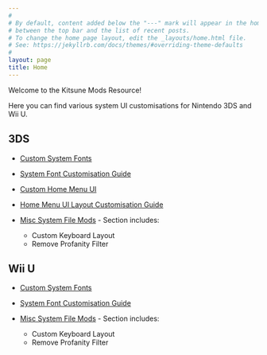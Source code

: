 ```yaml
---
#
# By default, content added below the "---" mark will appear in the home page
# between the top bar and the list of recent posts.
# To change the home page layout, edit the _layouts/home.html file.
# See: https://jekyllrb.com/docs/themes/#overriding-theme-defaults
#
layout: page
title: Home
---
```


Welcome to the Kitsune Mods Resource!

Here you can find various system UI customisations for Nintendo 3DS and Wii U.

## 3DS

- [Custom System Fonts](/3DS-Custom-System-Fonts)

- [System Font Customisation Guide](/3DS-System-Font-Customization)

- [Custom Home Menu UI](/3DS-Custom-Home-Menu-UI)

- [Home Menu UI Layout Customisation Guide](/3DS-Home-Menu-UI-Layout-Customization)

- [Misc System File Mods](/3DS-Misc-System-File-Mods) - Section includes:
  - Custom Keyboard Layout
  - Remove Profanity Filter

## Wii U

- [Custom System Fonts](/Wii-U-Custom-System-Fonts)

- [System Font Customisation Guide](/Wii-U-System-Font-Customization)

- [Misc System File Mods](/Wii-U-Misc-System-File-Mods) - Section includes:
  - Custom Keyboard Layout
  - Remove Profanity Filter
